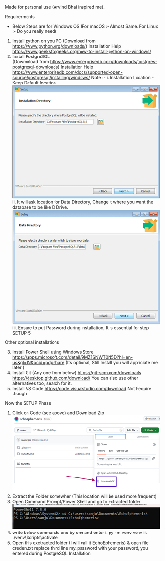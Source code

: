 Made for personal use (Arvind Bhai inspired me).

<!--  -->
Requirerments
* Below Steps are for Windows OS (For macOS :- Almost Same. For Linux :- Do you really need)
1. Install python on you PC (Download from https://www.python.org/downloads/)
        Installation Help https://www.geeksforgeeks.org/how-to-install-python-on-windows/
2. Install PostgreSQL  
        (Dowmnload from https://www.enterprisedb.com/downloads/postgres-postgresql-downloads)
        Installation Help
        https://www.enterprisedb.com/docs/supported-open-source/postgresql/installing/windows/
        Note :- i. Installation Location - Keep Default location ![alt text](image-2.png)
                ii. It will ask location for Data Directory, Change it where you want the database to be like D Drive.
                ![alt text](image-1.png)
                iii. Ensure to put Password during installation, It is essential for step SETUP-5
                
Other optional installations

3. Install Power Shell using Windows Store 
        https://apps.microsoft.com/detail/9MZ1SNWT0N5D?hl=en-us&gl=IN&ocid=pdpshare
        (Its optional, Still Install you will appriciate me later )
4. Install Git (Any one from below) 
        https://git-scm.com/downloads
        https://desktop.github.com/download/
        You can also use other alternatives too, search for it.
4. Install VS Code 
        https://code.visualstudio.com/download
        Not Require though
<!--  -->
Now the SETUP Phase

1. Click on Code (see above) and Download Zip
![alt text](image.png)
2. Extract the Folder somewher (This location will be used more frequent)
3. Open Command Prompt/Power Shell and go to extracted folder ![alt text](image-3.png)
4. write below commands one by one and enter
        i. py -m venv venv
        ii. .\venv\Scripts\activate
5. Open this exctracted folder (I will call it EchoEphemeris) & open file creden.txt
        replace third line my_password with your password, you entered during PostgreSQL Installation


